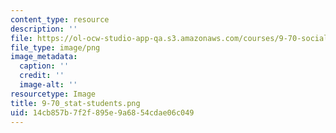 ```yaml
---
content_type: resource
description: ''
file: https://ol-ocw-studio-app-qa.s3.amazonaws.com/courses/9-70-social-psychology-spring-2013/14cb857b7f2f895e9a6854cdae06c049_9-70_stat-students.png
file_type: image/png
image_metadata:
  caption: ''
  credit: ''
  image-alt: ''
resourcetype: Image
title: 9-70_stat-students.png
uid: 14cb857b-7f2f-895e-9a68-54cdae06c049
---
```

